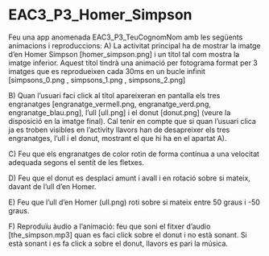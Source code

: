 # EAC3_P3_Homer_Simpson
Feu una app anomenada EAC3_P3_TeuCognomNom amb les següents animacions i reproduccions: 
A) La activitat principal ha de mostrar 
la imatge d’en Homer Simpson [homer_simpson.png] i un títol tal com mostra la imatge inferior. Aquest títol tindrà una animació 
per fotograma format per 3 imatges que es reprodueixen cada 30ms en un bucle infinit [simpsons_0.png , simpsons_1.png , 
simpsons_2.png] 

B) Quan l’usuari faci click al títol apareixeran en pantalla els tres engranatges [engranatge_vermell.png, engranatge_verd.png, 
engranatge_blau.png], l’ull [ull.png] i el donut [donut.png] (veure la disposició en la imatge final). Cal tenir en compte que 
si quan l’usuari clica ja es troben visibles en l’activity llavors han de desapreixer els tres engranatges, l’ull i el donut, 
mostrant el que hi ha en el apartat A). 

C) Feu que els engranatges de color rotin de forma contínua a una velocitat adequada segons el sentit de les fletxes. 

D) Feu que el donut es desplaci amunt i avall i en rotació sobre si mateix, davant de l’ull d’en Homer.

E) Feu que l’ull d’en Homer (ull.png) roti sobre si mateix entre 50 graus i -50 graus.

F) Reproduïu àudio a l’animació: feu que soni el fitxer d’audio [the_simpson.mp3] quan es faci click sobre el donut i no 
està sonant. Si està sonant i es fa click a sobre el donut, llavors es pari la música.
